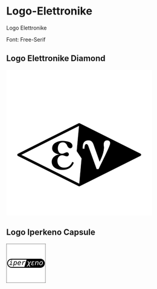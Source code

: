 # Logo-Elettronike
Logo Elettronike

Font: Free-Serif

## Logo Elettronike Diamond

![Logo Elettronike Diamond](
./ev-diamond/logo_elettronike_rombo_square.png
)

## Logo Iperkeno Capsule

![Logo Iperkeno Capsule](
./ix-capsule/logo-iperkeno-capsule.png
)
